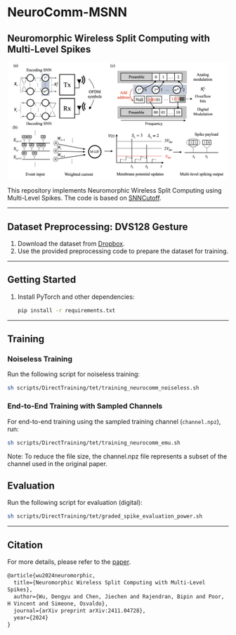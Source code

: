 # NeuroComm-MSNN

## Neuromorphic Wireless Split Computing with Multi-Level Spikes

<p align="center">
<img src="./docs/_static/wireless_ch.png" width="800">
</p>

This repository implements Neuromorphic Wireless Split Computing using Multi-Level Spikes. The code is based on [SNNCutoff](https://github.com/Dengyu-Wu/snncutoff).

---

## Dataset Preprocessing: DVS128 Gesture

1. Download the dataset from [Dropbox](https://ibm.ent.box.com/s/3hiq58ww1pbbjrinh367ykfdf60xsfm8).
2. Use the provided preprocessing code to prepare the dataset for training.

---

## Getting Started

1. Install PyTorch and other dependencies:
   ```sh
   pip install -r requirements.txt
   ```

---

## Training

### Noiseless Training
Run the following script for noiseless training:
```sh
sh scripts/DirectTraining/tet/training_neurocomm_noiseless.sh
```

### End-to-End Training with Sampled Channels
For end-to-end training using the sampled training channel (`channel.npz`), run:
```sh
sh scripts/DirectTraining/tet/training_neurocomm_emu.sh
```
Note: To reduce the file size, the channel.npz file represents a subset of the channel used in the original paper.
## Evaluation
Run the following script for evaluation (digital):
```sh
sh scripts/DirectTraining/tet/graded_spike_evaluation_power.sh
```
---

<!-- Citation -->
## Citation
For more details, please refer to the <a href="https://arxiv.org/abs/2411.04728">paper</a>.

```
@article{wu2024neuromorphic,
  title={Neuromorphic Wireless Split Computing with Multi-Level Spikes},
  author={Wu, Dengyu and Chen, Jiechen and Rajendran, Bipin and Poor, H Vincent and Simeone, Osvaldo},
  journal={arXiv preprint arXiv:2411.04728},
  year={2024}
}
```

